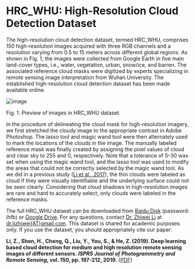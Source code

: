 # HRC_WHU: High-Resolution Cloud Detection Dataset

The high-resolution cloud detection dataset, termed HRC\_WHU, comprises 150 high-resolution images acquired with three RGB channels and a resolution varying from 0.5 to 15 meters across different global regions. As shown in Fig. 1, the images were collected from Google Earth in five main land-cover types, i.e., water, vegetation, urban, snow/ice, and barren. The associated reference cloud masks were digitized by experts specializing in remote sensing image interpretation from Wuhan University. The established high-resolution cloud detection dataset has been made available online.

![image](https://raw.githubusercontent.com/dr-lizhiwei/HRC_WHU/main/Fig.-1.-Preview-of-images-in-HRC_WHU.jpg)

Fig. 1. Preview of images in HRC\_WHU dataset.

In the procedure of delineating the cloud mask for high-resolution imagery, we first stretched the cloudy image to the appropriate contrast in Adobe Photoshop. The lasso tool and magic wand tool were then alternately used to mark the locations of the clouds in the image. The manually labeled reference mask was finally created by assigning the pixel values of cloud and clear sky to 255 and 0, respectively. Note that a tolerance of 5–30 was set when using the magic wand tool, and the lasso tool was used to modify the areas that could not be correctly selected by the magic wand tool. As we did in a previous study ([Li et al., 2017](http://sendimage.whu.edu.cn/wp-content/uploads/2017/02/2017_RSE_Multi-feature-combined-cloud-and-cloud-shadow-detection-in-GaoFen-1-wide-field-of-view-imagery.pdf)), the thin clouds were labeled as cloud if they were visually identifiable and the underlying surface could not be seen clearly. Considering that cloud shadows in high-resolution images are rare and hard to accurately select, only clouds were labeled in the reference masks.

The full HRC_WHU dataset can be downloaded from [Baidu Disk](https://pan.baidu.com/s/1thOTKVO2iTAalFAjFI2_ZQ) (password: ihfb) or [Google Drive](https://drive.google.com/file/d/1qqikjaX7tkfOONsF5EtR4vl6J7sToA6p/view?usp=sharing). For any questions, contact <a href='https://zhiweili.net/'>Dr. Zhiwei Li</a> at <a href="mailto:dr.lizhiwei@gmail.com">dr.lizhiwei(AT)gmail.com</a>. This dataset is shared for academic purposes only. If you use the dataset, you should appropriately cite our paper:

**Li, Z., Shen, H., Cheng, Q., Liu, Y., You, S., & He, Z. (2019). Deep learning based cloud detection for medium and high resolution remote sensing images of different sensors. *ISPRS Journal of Photogrammetry and Remote Sensing*, vol. 150, pp. 197-212, 2019.** ([PDF](http://sendimage.whu.edu.cn/en/wp-content/uploads/2019/03/2019_PHOTO_Zhiwei-Li_Deep-learning-based-cloud-detection-for-medium-and-high-resolution-remote-sensing-images-of-different-sensors.pdf))

